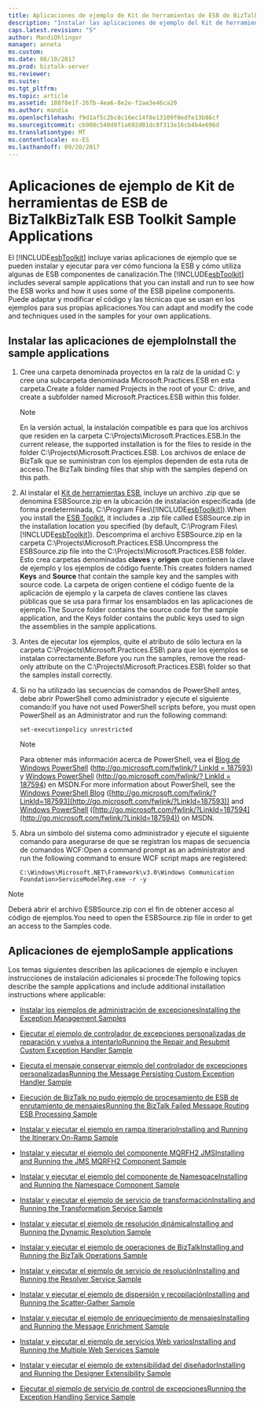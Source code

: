 ```yaml
---
title: Aplicaciones de ejemplo de Kit de herramientas de ESB de BizTalk | Documentos de Microsoft
description: "Instalar las aplicaciones de ejemplo del Kit de herramientas ESB y obtener vínculos rápidos usarlos en BizTalk Server"
caps.latest.revision: "5"
author: MandiOhlinger
manager: anneta
ms.custom: 
ms.date: 08/10/2017
ms.prod: biztalk-server
ms.reviewer: 
ms.suite: 
ms.tgt_pltfrm: 
ms.topic: article
ms.assetid: 188f8e1f-26fb-4ea6-8e2e-f2ae3e46ca20
ms.author: mandia
ms.openlocfilehash: f9d1af5c2bc8c16ec14f8e13109f0edfe13b86cf
ms.sourcegitcommit: cb908c540d8f1a692d01dc8f313e16cb4b4e696d
ms.translationtype: MT
ms.contentlocale: es-ES
ms.lasthandoff: 09/20/2017
---
```

# <a name="biztalk-esb-toolkit-sample-applications"></a><span data-ttu-id="6161a-103">Aplicaciones de ejemplo de Kit de herramientas de ESB de BizTalk</span><span class="sxs-lookup"><span data-stu-id="6161a-103">BizTalk ESB Toolkit Sample Applications</span></span>
<span data-ttu-id="6161a-104">El [!INCLUDE[esbToolkit](../includes/esbtoolkit-md.md)] incluye varias aplicaciones de ejemplo que se pueden instalar y ejecutar para ver cómo funciona la ESB y cómo utiliza algunas de ESB componentes de canalización.</span><span class="sxs-lookup"><span data-stu-id="6161a-104">The [!INCLUDE[esbToolkit](../includes/esbtoolkit-md.md)] includes several sample applications that you can install and run to see how the ESB works and how it uses some of the ESB pipeline components.</span></span> <span data-ttu-id="6161a-105">Puede adaptar y modificar el código y las técnicas que se usan en los ejemplos para sus propias aplicaciones.</span><span class="sxs-lookup"><span data-stu-id="6161a-105">You can adapt and modify the code and techniques used in the samples for your own applications.</span></span>  
  
## <a name="install-the-sample-applications"></a><span data-ttu-id="6161a-106">Instalar las aplicaciones de ejemplo</span><span class="sxs-lookup"><span data-stu-id="6161a-106">Install the sample applications</span></span>  
  
1.  <span data-ttu-id="6161a-107">Cree una carpeta denominada proyectos en la raíz de la unidad C: y cree una subcarpeta denominada Microsoft.Practices.ESB en esta carpeta.</span><span class="sxs-lookup"><span data-stu-id="6161a-107">Create a folder named Projects in the root of your C: drive, and create a subfolder named Microsoft.Practices.ESB within this folder.</span></span>  
  
    > [!NOTE]
    >  <span data-ttu-id="6161a-108">En la versión actual, la instalación compatible es para que los archivos que residen en la carpeta C:\Projects\Microsoft.Practices.ESB.</span><span class="sxs-lookup"><span data-stu-id="6161a-108">In the current release, the supported installation is for the files to reside in the folder C:\Projects\Microsoft.Practices.ESB.</span></span> <span data-ttu-id="6161a-109">Los archivos de enlace de BizTalk que se suministran con los ejemplos dependen de esta ruta de acceso.</span><span class="sxs-lookup"><span data-stu-id="6161a-109">The BizTalk binding files that ship with the samples depend on this path.</span></span>  
  
2.  <span data-ttu-id="6161a-110">Al instalar el [Kit de herramientas ESB](install-and-configure-the-microsoft-biztalk-esb-toolkit.md), incluye un archivo .zip que se denomina ESBSource.zip en la ubicación de instalación especificada (de forma predeterminada, C:\Program Files\\[!INCLUDE[esbToolkit](../includes/esbtoolkit-md.md)]).</span><span class="sxs-lookup"><span data-stu-id="6161a-110">When you install the [ESB Toolkit](install-and-configure-the-microsoft-biztalk-esb-toolkit.md), it includes a .zip file called ESBSource.zip in the installation location you specified (by default, C:\Program Files\\[!INCLUDE[esbToolkit](../includes/esbtoolkit-md.md)]).</span></span> <span data-ttu-id="6161a-111">Descomprima el archivo ESBSource.zip en la carpeta C:\Projects\Microsoft.Practices.ESB.</span><span class="sxs-lookup"><span data-stu-id="6161a-111">Uncompress the ESBSource.zip file into the C:\Projects\Microsoft.Practices.ESB folder.</span></span> <span data-ttu-id="6161a-112">Esto crea carpetas denominadas **claves** y **origen** que contienen la clave de ejemplo y los ejemplos de código fuente.</span><span class="sxs-lookup"><span data-stu-id="6161a-112">This creates folders named **Keys** and **Source** that contain the sample key and the samples with source code.</span></span> <span data-ttu-id="6161a-113">La carpeta de origen contiene el código fuente de la aplicación de ejemplo y la carpeta de claves contiene las claves públicas que se usa para firmar los ensamblados en las aplicaciones de ejemplo.</span><span class="sxs-lookup"><span data-stu-id="6161a-113">The Source folder contains the source code for the sample application, and the Keys folder contains the public keys used to sign the assemblies in the sample applications.</span></span>  
  
3.  <span data-ttu-id="6161a-114">Antes de ejecutar los ejemplos, quite el atributo de sólo lectura en la carpeta C:\Projects\Microsoft.Practices.ESB\ para que los ejemplos se instalan correctamente.</span><span class="sxs-lookup"><span data-stu-id="6161a-114">Before you run the samples, remove the read-only attribute on the C:\Projects\Microsoft.Practices.ESB\ folder so that the samples install correctly.</span></span>  
  
4.  <span data-ttu-id="6161a-115">Si no ha utilizado las secuencias de comandos de PowerShell antes, debe abrir PowerShell como administrador y ejecute el siguiente comando:</span><span class="sxs-lookup"><span data-stu-id="6161a-115">If you have not used PowerShell scripts before, you must open PowerShell as an Administrator and run the following command:</span></span>  
  
    ```  
    set-executionpolicy unrestricted  
    ```  
  
    > [!NOTE]
    >  <span data-ttu-id="6161a-116">Para obtener más información acerca de PowerShell, vea el [Blog de Windows PowerShell](http://go.microsoft.com/fwlink/?LinkId=187593) ([http://go.microsoft.com/fwlink/? LinkId = 187593](http://go.microsoft.com/fwlink/?LinkId=187593)) y [Windows PowerShell](http://go.microsoft.com/fwlink/?LinkId=187594) ([http://go.microsoft.com/fwlink/? LinkId = 187594](http://go.microsoft.com/fwlink/?LinkId=187594)) en MSDN.</span><span class="sxs-lookup"><span data-stu-id="6161a-116">For more information about PowerShell, see the [Windows PowerShell Blog](http://go.microsoft.com/fwlink/?LinkId=187593) ([http://go.microsoft.com/fwlink/?LinkId=187593](http://go.microsoft.com/fwlink/?LinkId=187593)) and [Windows PowerShell](http://go.microsoft.com/fwlink/?LinkId=187594) ([http://go.microsoft.com/fwlink/?LinkId=187594](http://go.microsoft.com/fwlink/?LinkId=187594)) on MSDN.</span></span>  
  
5.  <span data-ttu-id="6161a-117">Abra un símbolo del sistema como administrador y ejecute el siguiente comando para asegurarse de que se registran los mapas de secuencia de comandos WCF:</span><span class="sxs-lookup"><span data-stu-id="6161a-117">Open a command prompt as an administrator and run the following command to ensure WCF script maps are registered:</span></span>  
  
    ```  
    C:\Windows\Microsoft.NET\Framework\v3.0\Windows Communication Foundation>ServiceModelReg.exe -r -y  
    ```  
  
> [!NOTE]
>  <span data-ttu-id="6161a-118">Deberá abrir el archivo ESBSource.zip con el fin de obtener acceso al código de ejemplos.</span><span class="sxs-lookup"><span data-stu-id="6161a-118">You need to open the ESBSource.zip file in order to get an access to the Samples code.</span></span>  

## <a name="sample-applications"></a><span data-ttu-id="6161a-119">Aplicaciones de ejemplo</span><span class="sxs-lookup"><span data-stu-id="6161a-119">Sample applications</span></span>  
 <span data-ttu-id="6161a-120">Los temas siguientes describen las aplicaciones de ejemplo e incluyen instrucciones de instalación adicionales si procede:</span><span class="sxs-lookup"><span data-stu-id="6161a-120">The following topics describe the sample applications and include additional installation instructions where applicable:</span></span>  
  
-   [<span data-ttu-id="6161a-121">Instalar los ejemplos de administración de excepciones</span><span class="sxs-lookup"><span data-stu-id="6161a-121">Installing the Exception Management Samples</span></span>](../esb-toolkit/installing-the-exception-management-samples.md)  
  
-   [<span data-ttu-id="6161a-122">Ejecutar el ejemplo de controlador de excepciones personalizadas de reparación y vuelva a intentarlo</span><span class="sxs-lookup"><span data-stu-id="6161a-122">Running the Repair and Resubmit Custom Exception Handler Sample</span></span>](../esb-toolkit/running-the-repair-and-resubmit-custom-exception-handler-sample.md)  
  
-   [<span data-ttu-id="6161a-123">Ejecuta el mensaje conservar ejemplo del controlador de excepciones personalizadas</span><span class="sxs-lookup"><span data-stu-id="6161a-123">Running the Message Persisting Custom Exception Handler Sample</span></span>](../esb-toolkit/running-the-message-persisting-custom-exception-handler-sample.md)  
  
-   [<span data-ttu-id="6161a-124">Ejecución de BizTalk no pudo ejemplo de procesamiento de ESB de enrutamiento de mensajes</span><span class="sxs-lookup"><span data-stu-id="6161a-124">Running the BizTalk Failed Message Routing ESB Processing Sample</span></span>](../esb-toolkit/running-the-biztalk-failed-message-routing-esb-processing-sample.md)  
  
-   [<span data-ttu-id="6161a-125">Instalar y ejecutar el ejemplo en rampa itinerario</span><span class="sxs-lookup"><span data-stu-id="6161a-125">Installing and Running the Itinerary On-Ramp Sample</span></span>](../esb-toolkit/installing-and-running-the-itinerary-on-ramp-sample.md)  
  
-   [<span data-ttu-id="6161a-126">Instalar y ejecutar el ejemplo del componente MQRFH2 JMS</span><span class="sxs-lookup"><span data-stu-id="6161a-126">Installing and Running the JMS MQRFH2 Component Sample</span></span>](../esb-toolkit/installing-and-running-the-jms-mqrfh2-component-sample.md)  
  
-   [<span data-ttu-id="6161a-127">Instalar y ejecutar el ejemplo del componente de Namespace</span><span class="sxs-lookup"><span data-stu-id="6161a-127">Installing and Running the Namespace Component Sample</span></span>](../esb-toolkit/installing-and-running-the-namespace-component-sample.md)  
  
-   [<span data-ttu-id="6161a-128">Instalar y ejecutar el ejemplo de servicio de transformación</span><span class="sxs-lookup"><span data-stu-id="6161a-128">Installing and Running the Transformation Service Sample</span></span>](../esb-toolkit/installing-and-running-the-transformation-service-sample.md)  
  
-   [<span data-ttu-id="6161a-129">Instalar y ejecutar el ejemplo de resolución dinámica</span><span class="sxs-lookup"><span data-stu-id="6161a-129">Installing and Running the Dynamic Resolution Sample</span></span>](../esb-toolkit/installing-and-running-the-dynamic-resolution-sample.md)  
  
-   [<span data-ttu-id="6161a-130">Instalar y ejecutar el ejemplo de operaciones de BizTalk</span><span class="sxs-lookup"><span data-stu-id="6161a-130">Installing and Running the BizTalk Operations Sample</span></span>](../esb-toolkit/installing-and-running-the-biztalk-operations-sample.md)  
  
-   [<span data-ttu-id="6161a-131">Instalar y ejecutar el ejemplo de servicio de resolución</span><span class="sxs-lookup"><span data-stu-id="6161a-131">Installing and Running the Resolver Service Sample</span></span>](../esb-toolkit/installing-and-running-the-resolver-service-sample.md)  
  
-   [<span data-ttu-id="6161a-132">Instalar y ejecutar el ejemplo de dispersión y recopilación</span><span class="sxs-lookup"><span data-stu-id="6161a-132">Installing and Running the Scatter-Gather Sample</span></span>](../esb-toolkit/installing-and-running-the-scatter-gather-sample.md)  
  
-   [<span data-ttu-id="6161a-133">Instalar y ejecutar el ejemplo de enriquecimiento de mensajes</span><span class="sxs-lookup"><span data-stu-id="6161a-133">Installing and Running the Message Enrichment Sample</span></span>](../esb-toolkit/installing-and-running-the-message-enrichment-sample.md)  
  
-   [<span data-ttu-id="6161a-134">Instalar y ejecutar el ejemplo de servicios Web varios</span><span class="sxs-lookup"><span data-stu-id="6161a-134">Installing and Running the Multiple Web Services Sample</span></span>](../esb-toolkit/installing-and-running-the-multiple-web-services-sample.md)  
  
-   [<span data-ttu-id="6161a-135">Instalar y ejecutar el ejemplo de extensibilidad del diseñador</span><span class="sxs-lookup"><span data-stu-id="6161a-135">Installing and Running the Designer Extensibility Sample</span></span>](../esb-toolkit/installing-and-running-the-designer-extensibility-sample.md)  
  
-   [<span data-ttu-id="6161a-136">Ejecutar el ejemplo de servicio de control de excepciones</span><span class="sxs-lookup"><span data-stu-id="6161a-136">Running the Exception Handling Service Sample</span></span>](../esb-toolkit/running-the-exception-handling-service-sample.md)